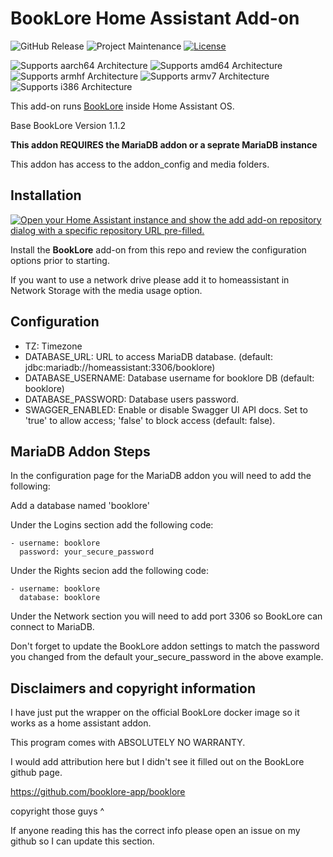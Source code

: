 # BookLore Home Assistant Add-on
![GitHub Release](https://img.shields.io/github/v/release/bigred10151990/bookloreserver)
![Project Maintenance][BLmaintenance-shield]
[![License][BLlicense-shield]](LICENSE.md)

![Supports aarch64 Architecture][BLaarch64-shield]
![Supports amd64 Architecture][BLamd64-shield]
![Supports armhf Architecture][BLarmhf-shield]
![Supports armv7 Architecture][BLarmv7-shield]
![Supports i386 Architecture][BLi386-shield]

[BLaarch64-shield]: https://img.shields.io/badge/aarch64-yes-green.svg
[BLamd64-shield]: https://img.shields.io/badge/amd64-yes-green.svg
[BLarmhf-shield]: https://img.shields.io/badge/armhf-no-red.svg
[BLarmv7-shield]: https://img.shields.io/badge/armv7-no-red.svg
[BLi386-shield]: https://img.shields.io/badge/i386-no-red.svg

[BLissue]: https://github.com/bigred10151990/bookloreserver/issues
[BLlicense-shield]: https://img.shields.io/github/license/bigred10151990/bookloreserver
[BLmaintenance-shield]: https://img.shields.io/maintenance/yes/2025.svg

This add-on runs [BookLore](https://github.com/booklore-app/booklore) inside Home Assistant OS.

Base BookLore Version 1.1.2

**This addon REQUIRES the MariaDB addon or a seprate MariaDB instance**

This addon has access to the addon_config and media folders.

## Installation
[![Open your Home Assistant instance and show the add add-on repository dialog with a specific repository URL pre-filled.](https://my.home-assistant.io/badges/supervisor_add_addon_repository.svg)](https://my.home-assistant.io/redirect/supervisor_add_addon_repository/?repository_url=https%3A%2F%2Fgithub.com%2Fbigred10151990%2Fha-addons)

Install the **BookLore** add-on from this repo and review the configuration options prior to starting.

If you want to use a network drive please add it to homeassistant in Network Storage with the media usage option.

## Configuration

- TZ: Timezone
- DATABASE_URL: URL to access MariaDB database. (default: jdbc:mariadb://homeassistant:3306/booklore)
- DATABASE_USERNAME: Database username for booklore DB (default: booklore)
- DATABASE_PASSWORD: Database users password.
- SWAGGER_ENABLED: Enable or disable Swagger UI API docs. Set to 'true' to allow access; 'false' to block access (default: false).

## MariaDB Addon Steps

In the configuration page for the MariaDB addon you will need to add the following:

Add a database named 'booklore'

Under the Logins section add the following code:
```
- username: booklore
  password: your_secure_password
```
Under the Rights secion add the following code:
```
- username: booklore
  database: booklore
```

Under the Network section you will need to add port 3306 so BookLore can connect to MariaDB.

Don't forget to update the BookLore addon settings to match the password you changed from the default your_secure_password in the above example.

## Disclaimers and copyright information

I have just put the wrapper on the official BookLore docker image so it works as a home assistant addon. 

This program comes with ABSOLUTELY NO WARRANTY.

I would add attribution here but I didn't see it filled out on the BookLore github page.

https://github.com/booklore-app/booklore

copyright those guys ^

If anyone reading this has the correct info please open an issue on my github so I can update this section.











